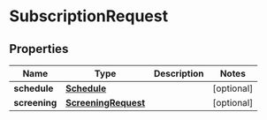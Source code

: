 
# SubscriptionRequest

## Properties
Name | Type | Description | Notes
------------ | ------------- | ------------- | -------------
**schedule** | [**Schedule**](Schedule.md) |  |  [optional]
**screening** | [**ScreeningRequest**](ScreeningRequest.md) |  |  [optional]



